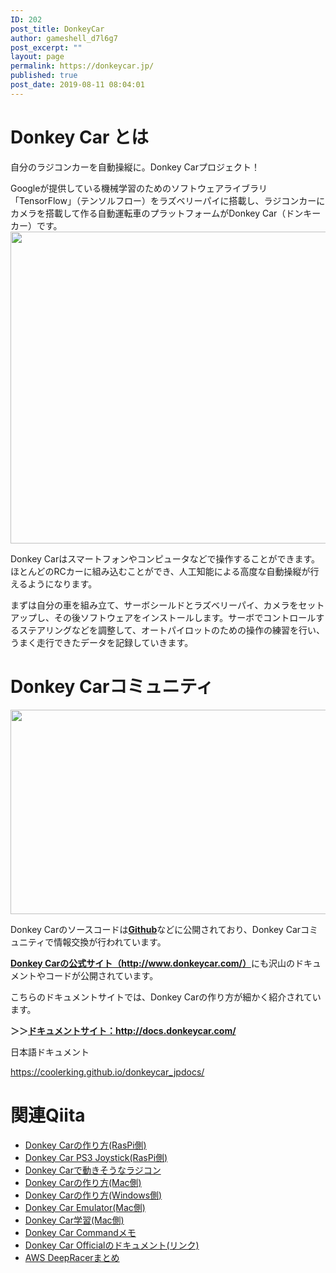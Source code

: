 ```yaml
---
ID: 202
post_title: DonkeyCar
author: gameshell_d7l6g7
post_excerpt: ""
layout: page
permalink: https://donkeycar.jp/
published: true
post_date: 2019-08-11 08:04:01
---
```

<h1>Donkey Car とは</h1>
<p class="entry-title">自分のラジコンカーを自動操縦に。Donkey Carプロジェクト！</p>
Googleが提供している機械学習のためのソフトウェアライブラリ「TensorFlow」（テンソルフロー）をラズベリーパイに搭載し、ラジコンカーにカメラを搭載して作る自動運転車のプラットフォームがDonkey Car（ドンキーカー）です。

<img class="alignnone size-full wp-image-232" src="https://donkeycar.jp/wp-content/uploads/2019/08/1_embz2VLlEt0Z1oe4ij9ZEA.png" alt="" width="700" height="499" />

Donkey Carはスマートフォンやコンピュータなどで操作することができます。ほとんどのRCカーに組み込むことができ、人工知能による高度な自動操縦が行えるようになります。

まずは自分の車を組み立て、サーボシールドとラズベリーパイ、カメラをセットアップし、その後ソフトウェアをインストールします。サーボでコントロールするステアリングなどを調整して、オートパイロットのための操作の練習を行い、うまく走行できたデータを記録していきます。
<h1>Donkey Carコミュニティ</h1>
<img class="alignnone size-full wp-image-223" src="https://donkeycar.jp/wp-content/uploads/2019/08/1_Sg5cuLqFufM0IX4nZd9bMA.png" alt="" width="700" height="327" />

Donkey Carのソースコードは<a href="https://github.com/wroscoe/donkey" target="_blank" rel="noopener noreferrer"><strong>Github</strong></a>などに公開されており、Donkey Carコミュニティで情報交換が行われています。

<a href="http://www.donkeycar.com/" target="_blank" rel="noopener noreferrer"><strong>Donkey Carの公式サイト（http://www.donkeycar.com/）</strong></a>にも沢山のドキュメントやコードが公開されています。

こちらのドキュメントサイトでは、Donkey Carの作り方が細かく紹介されています。

<strong>＞＞<a href="http://docs.donkeycar.com/" target="_blank" rel="noopener noreferrer">ドキュメントサイト：http://docs.donkeycar.com/</a></strong>

日本語ドキュメント

<a href="https://coolerking.github.io/donkeycar_jpdocs/">https://coolerking.github.io/donkeycar_jpdocs/</a>
<h1>関連Qiita</h1>
<ul>
 	<li><a id="reference-2ae42533134efa722e20" href="https://qiita.com/akira-sasaki/items/c37468e88c9bbd739a65">Donkey Carの作り方(RasPi側)</a></li>
 	<li><a id="reference-5bec7b40d94f36a78436" href="https://qiita.com/akira-sasaki/items/987ba17060637cff2c3e">Donkey Car PS3 Joystick(RasPi側)</a></li>
 	<li><a id="reference-07963d5839d0bcef7478" href="https://qiita.com/akira-sasaki/items/753106d6ad9f62a31a40">Donkey Carで動きそうなラジコン</a></li>
 	<li><a id="reference-0c308bc506b96d04ad1a" href="https://qiita.com/akira-sasaki/items/66f31a969712d8dea758">Donkey Carの作り方(Mac側)</a></li>
 	<li><a id="reference-6b345656506ac2b3b47c" href="https://qiita.com/akira-sasaki/items/dc06b0ca21821fc8ef48">Donkey Carの作り方(Windows側)</a></li>
 	<li><a href="https://qiita.com/akira-sasaki/items/5e838b4f5125e25b4523">Donkey Car Emulator(Mac側)</a></li>
 	<li><a id="reference-88d118096458938ed34e" href="https://qiita.com/akira-sasaki/items/e0cc64dae5565b38987d">Donkey Car学習(Mac側)</a></li>
 	<li><a id="reference-7647f0df8762a7bbd06f" href="https://qiita.com/akira-sasaki/items/4097f9bdea46fb654a04">Donkey Car Commandメモ</a></li>
 	<li><a href="https://docs.donkeycar.com/" target="_blank" rel="nofollow noopener noreferrer">Donkey Car Officialのドキュメント(リンク)</a></li>
 	<li><a id="reference-35d5fa565031f4960e7e" href="https://qiita.com/akira-sasaki/items/c29282c281ca274d2691">AWS DeepRacerまとめ</a></li>
</ul>